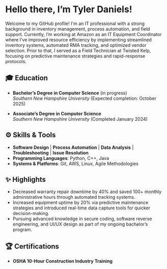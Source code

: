 # Hello there, I’m Tyler Daniels!  

Welcome to my GitHub profile! I'm an IT professional with a strong background in inventory management, process automation, and field support. Currently, I’m working at Amazon as an IT Equipment Coordinator where I’ve improved resource efficiency by implementing streamlined inventory systems, automated RMA tracking, and optimized vendor selection. Prior to that, I served as a Field Technician at Twisted Kelp, focusing on predictive maintenance strategies and rapid-response protocols.

## 🎓 Education
- **Bachelor’s Degree in Computer Science** (in progress)  
  *Southern New Hampshire University* (Expected completion: October 2025)

- **Associate’s Degree in Computer Science**  
  *Southern New Hampshire University* (Completed January 2024)

## ⚙️ Skills & Tools
- **Software Design** | **Process Automation** | **Data Analysis** | **Troubleshooting** | **Issue Resolution**  
- **Programming Languages**: Python, C++, Java  
- **Systems & Platforms**: Git, AWS, Linux, Agile Methodologies

## ✨ Highlights
- Decreased warranty repair downtime by 40% and saved 100+ monthly administrative hours through automated tracking systems.
- Increased equipment uptime by 20% via predictive maintenance strategies and introduced real-time data capture tools for quicker decision-making.
- Pursuing advanced knowledge in secure coding, software reverse engineering, and UI/UX design as part of my ongoing bachelor’s program.

## 🏆 Certifications
- **OSHA 10-Hour Construction Industry Training**
